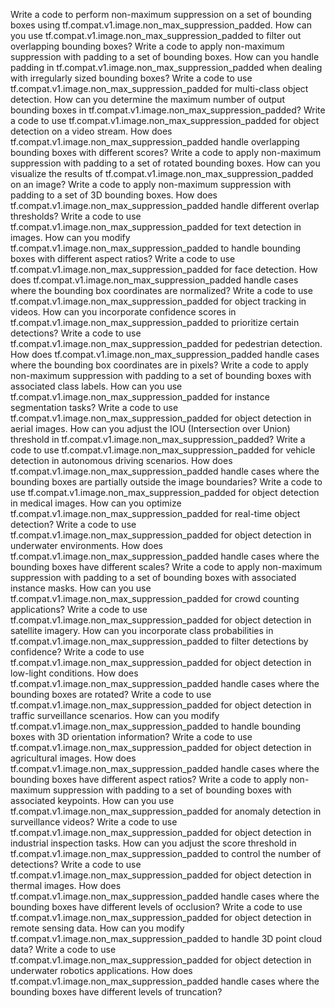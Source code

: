 Write a code to perform non-maximum suppression on a set of bounding boxes using tf.compat.v1.image.non_max_suppression_padded.
How can you use tf.compat.v1.image.non_max_suppression_padded to filter out overlapping bounding boxes?
Write a code to apply non-maximum suppression with padding to a set of bounding boxes.
How can you handle padding in tf.compat.v1.image.non_max_suppression_padded when dealing with irregularly sized bounding boxes?
Write a code to use tf.compat.v1.image.non_max_suppression_padded for multi-class object detection.
How can you determine the maximum number of output bounding boxes in tf.compat.v1.image.non_max_suppression_padded?
Write a code to use tf.compat.v1.image.non_max_suppression_padded for object detection on a video stream.
How does tf.compat.v1.image.non_max_suppression_padded handle overlapping bounding boxes with different scores?
Write a code to apply non-maximum suppression with padding to a set of rotated bounding boxes.
How can you visualize the results of tf.compat.v1.image.non_max_suppression_padded on an image?
Write a code to apply non-maximum suppression with padding to a set of 3D bounding boxes.
How does tf.compat.v1.image.non_max_suppression_padded handle different overlap thresholds?
Write a code to use tf.compat.v1.image.non_max_suppression_padded for text detection in images.
How can you modify tf.compat.v1.image.non_max_suppression_padded to handle bounding boxes with different aspect ratios?
Write a code to use tf.compat.v1.image.non_max_suppression_padded for face detection.
How does tf.compat.v1.image.non_max_suppression_padded handle cases where the bounding box coordinates are normalized?
Write a code to use tf.compat.v1.image.non_max_suppression_padded for object tracking in videos.
How can you incorporate confidence scores in tf.compat.v1.image.non_max_suppression_padded to prioritize certain detections?
Write a code to use tf.compat.v1.image.non_max_suppression_padded for pedestrian detection.
How does tf.compat.v1.image.non_max_suppression_padded handle cases where the bounding box coordinates are in pixels?
Write a code to apply non-maximum suppression with padding to a set of bounding boxes with associated class labels.
How can you use tf.compat.v1.image.non_max_suppression_padded for instance segmentation tasks?
Write a code to use tf.compat.v1.image.non_max_suppression_padded for object detection in aerial images.
How can you adjust the IOU (Intersection over Union) threshold in tf.compat.v1.image.non_max_suppression_padded?
Write a code to use tf.compat.v1.image.non_max_suppression_padded for vehicle detection in autonomous driving scenarios.
How does tf.compat.v1.image.non_max_suppression_padded handle cases where the bounding boxes are partially outside the image boundaries?
Write a code to use tf.compat.v1.image.non_max_suppression_padded for object detection in medical images.
How can you optimize tf.compat.v1.image.non_max_suppression_padded for real-time object detection?
Write a code to use tf.compat.v1.image.non_max_suppression_padded for object detection in underwater environments.
How does tf.compat.v1.image.non_max_suppression_padded handle cases where the bounding boxes have different scales?
Write a code to apply non-maximum suppression with padding to a set of bounding boxes with associated instance masks.
How can you use tf.compat.v1.image.non_max_suppression_padded for crowd counting applications?
Write a code to use tf.compat.v1.image.non_max_suppression_padded for object detection in satellite imagery.
How can you incorporate class probabilities in tf.compat.v1.image.non_max_suppression_padded to filter detections by confidence?
Write a code to use tf.compat.v1.image.non_max_suppression_padded for object detection in low-light conditions.
How does tf.compat.v1.image.non_max_suppression_padded handle cases where the bounding boxes are rotated?
Write a code to use tf.compat.v1.image.non_max_suppression_padded for object detection in traffic surveillance scenarios.
How can you modify tf.compat.v1.image.non_max_suppression_padded to handle bounding boxes with 3D orientation information?
Write a code to use tf.compat.v1.image.non_max_suppression_padded for object detection in agricultural images.
How does tf.compat.v1.image.non_max_suppression_padded handle cases where the bounding boxes have different aspect ratios?
Write a code to apply non-maximum suppression with padding to a set of bounding boxes with associated keypoints.
How can you use tf.compat.v1.image.non_max_suppression_padded for anomaly detection in surveillance videos?
Write a code to use tf.compat.v1.image.non_max_suppression_padded for object detection in industrial inspection tasks.
How can you adjust the score threshold in tf.compat.v1.image.non_max_suppression_padded to control the number of detections?
Write a code to use tf.compat.v1.image.non_max_suppression_padded for object detection in thermal images.
How does tf.compat.v1.image.non_max_suppression_padded handle cases where the bounding boxes have different levels of occlusion?
Write a code to use tf.compat.v1.image.non_max_suppression_padded for object detection in remote sensing data.
How can you modify tf.compat.v1.image.non_max_suppression_padded to handle 3D point cloud data?
Write a code to use tf.compat.v1.image.non_max_suppression_padded for object detection in underwater robotics applications.
How does tf.compat.v1.image.non_max_suppression_padded handle cases where the bounding boxes have different levels of truncation?
